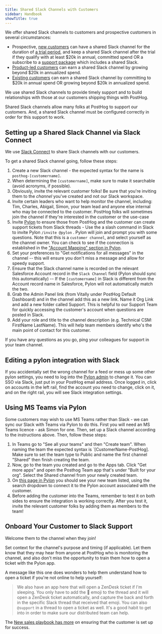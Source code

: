 ```yaml
---
title: Shared Slack Channels with Customers
sidebar: Handbook
showTitle: true
---
```


We offer shared Slack channels to customers and prospective customers in several circumstances:
- Prospective, [new customers](/handbook/growth/sales/new-sales) can have a shared Slack channel for the duration of [a trial period](/handbook/growth/sales/trials), and keep a shared Slack channel after the trial if they qualify with at least $20k in annual, committed spend OR a subscribe to a [support package](https://posthog.com/platform-addons) which includes a shared Slack.
- [Product-led customers](/handbook/growth/sales/product-led-sales) can earn a shared Slack channel by growing beyond $20k in annualized spend.
- [Existing customers](/handbook/growth/sales/expansion-and-retention) can earn a shared Slack channel by committing to $20k in annual spend OR growing beyond $20k in annualized spend.

We use shared Slack channels to provide timely support and to build relationships with those at our customers shipping things with PostHog. 

Shared Slack channels allow many folks at PostHog to support our customers.  And, a shared Slack channel must be configured correctly in order for this support to work.

## Setting up a Shared Slack Channel via Slack Connect

We use [Slack Connect](https://slack.com/resources/using-slack/getting-started-with-slack-connect) to share Slack channels with our customers. 

To get a shared Slack channel going, follow these steps:

1. Create a new Slack channel - the expected syntax for the name is `posthog-[customername]`.
2. When determining the `[customername]`, make sure to make it searchable (avoid acronyms, if possible).
3. Obviously, invite the relevant customer folks! Be sure that you're inviting them to the *channel* you've created and not our Slack workspace. 
4. Invite certain leaders who want to help monitor the channel, including: Tim, Charles, Abigail, Simon, your team lead and anyone else internal who may be connected to the customer. PostHog folks will sometimes join the channel if they're interested in the customer or the use-case
5. Invite [Pylon](/handbook/engineering/support-hero#pylon-to-create-zendesk-tickets-from-slack-posts) to ensure those from PostHog and the customer can create support tickets from Slack threads - Use the a slash command in Slack to invite Pylon `/invite @pylon` . Pylon will join and prompt you with some questions. Note that this is a `customer channel`, and select yourself as the channel owner. You can check to see if the connection is established in the ["Account Mapping" section in Pylon](https://app.usepylon.com/apps/530aefd1-b625-4e7d-91c0-320c2ede2b51?tab=account-mapping).
6. Set your preferences to "Get notifications for all messages" in the channel -- this will ensure you don't miss a message and allow for speedy support. 
7. Ensure that the Slack channel name is recorded on the relevant Salesforce Account record in the `Slack Channel` field (Pylon should sync this automatically) -- If the `[customername]` in Slack is different from the Account record name in Salesforce, Pylon will not automatically match the two.
8. Grab the Admin Panel link (from Vitally under PostHog Default Dashboard) and in the channel add this as a new link. Name it Org Link and add a new folder called Support. This is helpful to our Support Team for quickly accessing the customer's account when questions are posted in Slack.
9. Add your role and title to the channel description (e.g. Technical CSM: FirstName LastName). This will help team members identify who's the main point of contact for this customer.

If you have any questions as you go, ping your colleagues for support in your team channel.

## Editing a pylon integration with Slack
If you accidentally set the wrong channel for a feed or mess up some other pylon settings, you need to log into the [Pylon admin](https://app.usepylon.com/) to change it. You can SSO via Slack, just put in your PostHog email address. Once logged in, click on accounts in the left rail, find the account you need to change, click on it, and on the right rail, you will see Slack integration settings. 

## Using MS Teams via Pylon

Some customers may wish to use MS Teams rather than Slack - we can sync our Slack with Teams via Pylon to do this. First you will need an MS Teams licence - ask Simon for one. Then, set up a Slack channel according to the instructions above. Then, follow these steps:

1. In Teams go to "See all your teams" and then "Create team". When naming the team the expected syntax is `[CustomerName-PostHog]. Make sure to set the team type to Public and name the first channel "Shared" then finish creating the team.
2. Now, go to the team you created and go to the Apps tab. Click "Get more apps" and open the Posthog Team app that's under "Built for your org". Select the Shared channel from your newly created team.
3. On [this page in Pylon](https://app.usepylon.com/apps/8e33c7e9-28e9-4fd5-8e15-7ebe90ec24ae) you should see your new team listed, using the search dropdown to connect it to the Pylon account associated with the customer.
4. Before adding the customer into the Teams, remember to test it on both sides to ensure the integration is working correctly. After you test it, invite the relevant customer folks by adding them as members to the team!

## Onboard Your Customer to Slack Support

Welcome them to the channel when they join! 

Set context for the channel's purpose and timing (if applicable). Let them know that they may hear from anyone at PostHog who is monitoring the channel, and also don't miss the opportunity to train them how to open a ticket with the Pylon app. 

A message like this one does wonders to help them understand how to open a ticket if you're not online to help yourself:

>We also have an app here that will open a ZenDesk ticket if I'm sleeping. You only have to add the :ticket: emoji to the thread and it will open a ZenDesk ticket automatically, and capture the back and forth in the specific Slack thread that received that emoji. You can also `@support` in a thread to open a ticket as well. It's a good habit to get into in order to make sure our distributed team can help.

The [New sales playbook has more](https://posthog.com/handbook/growth/sales/new-sales#4-product-evaluation) on ensuring that the customer is set up for success.
